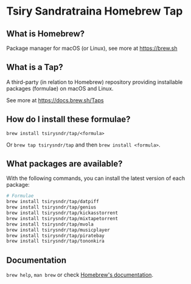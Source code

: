 # Tsiry Sandratraina Homebrew Tap

## What is Homebrew?

Package manager for macOS (or Linux), see more at https://brew.sh

## What is a Tap?

A third-party (in relation to Homebrew) repository providing installable
packages (formulae) on macOS and Linux.

See more at https://docs.brew.sh/Taps

## How do I install these formulae?

`brew install tsirysndr/tap/<formula>`

Or `brew tap tsirysndr/tap` and then `brew install <formula>`.

## What packages are available?

With the following commands, you can install the latest version of each package:
```sh
# Formulae
brew install tsirysndr/tap/datpiff
brew install tsirysndr/tap/genius
brew install tsirysndr/tap/kickasstorrent
brew install tsirysndr/tap/mixtapetorrent
brew install tsirysndr/tap/mvola
brew install tsirysndr/tap/musicplayer
brew install tsirysndr/tap/piratebay
brew install tsirysndr/tap/tononkira
```

## Documentation

`brew help`, `man brew` or check [Homebrew's documentation](https://docs.brew.sh).

